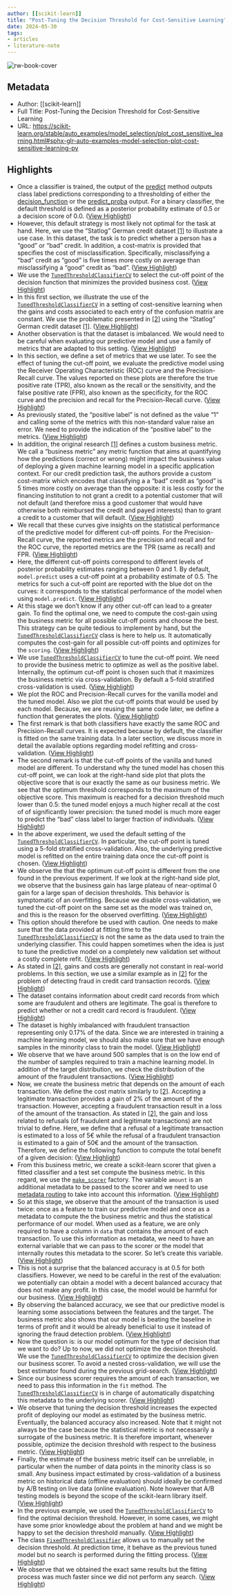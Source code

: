 ```yaml
---
author: [[scikit-learn]]
title: "Post-Tuning the Decision Threshold for Cost-Sensitive Learning"
date: 2024-05-30
tags: 
- articles
- literature-note
---
```

![rw-book-cover](https://scikit-learn.org/stable/_static/scikit-learn-logo-small.png)

## Metadata
- Author: [[scikit-learn]]
- Full Title: Post-Tuning the Decision Threshold for Cost-Sensitive Learning
- URL: https://scikit-learn.org/stable/auto_examples/model_selection/plot_cost_sensitive_learning.html#sphx-glr-auto-examples-model-selection-plot-cost-sensitive-learning-py

## Highlights
- Once a classifier is trained, the output of the [predict](https://scikit-learn.org/stable/glossary.html#term-predict) method outputs class label predictions corresponding to a thresholding of either the [decision_function](https://scikit-learn.org/stable/glossary.html#term-decision_function) or the [predict_proba](https://scikit-learn.org/stable/glossary.html#term-predict_proba) output. For a binary classifier, the default threshold is defined as a posterior probability estimate of 0.5 or a decision score of 0.0. ([View Highlight](https://read.readwise.io/read/01hz3jeyf5q0v24b808gaf5ck9))
- However, this default strategy is most likely not optimal for the task at hand. Here, we use the “Statlog” German credit dataset [[1]](https://scikit-learn.org/stable/auto_examples/model_selection/plot_cost_sensitive_learning.html#id2) to illustrate a use case. In this dataset, the task is to predict whether a person has a “good” or “bad” credit. In addition, a cost-matrix is provided that specifies the cost of misclassification. Specifically, misclassifying a “bad” credit as “good” is five times more costly on average than misclassifying a “good” credit as “bad”. ([View Highlight](https://read.readwise.io/read/01hz3jf0p2mvmk0xcr86rh7g5e))
- We use the [`TunedThresholdClassifierCV`](https://scikit-learn.org/stable/modules/generated/sklearn.model_selection.TunedThresholdClassifierCV.html#sklearn.model_selection.TunedThresholdClassifierCV) to select the cut-off point of the decision function that minimizes the provided business cost. ([View Highlight](https://read.readwise.io/read/01hz3jf303dxtdejz3vjc5b6kp))
- In this first section, we illustrate the use of the [`TunedThresholdClassifierCV`](https://scikit-learn.org/stable/modules/generated/sklearn.model_selection.TunedThresholdClassifierCV.html#sklearn.model_selection.TunedThresholdClassifierCV) in a setting of cost-sensitive learning when the gains and costs associated to each entry of the confusion matrix are constant. We use the problematic presented in [[2]](https://scikit-learn.org/stable/auto_examples/model_selection/plot_cost_sensitive_learning.html#id3) using the “Statlog” German credit dataset [[1]](https://scikit-learn.org/stable/auto_examples/model_selection/plot_cost_sensitive_learning.html#id2). ([View Highlight](https://read.readwise.io/read/01hz3jf7q4ne41djhf953gtyas))
- Another observation is that the dataset is imbalanced. We would need to be careful when evaluating our predictive model and use a family of metrics that are adapted to this setting. ([View Highlight](https://read.readwise.io/read/01hz3jfq0rc9ezfs0g6eaqmc4b))
- In this section, we define a set of metrics that we use later. To see the effect of tuning the cut-off point, we evaluate the predictive model using the Receiver Operating Characteristic (ROC) curve and the Precision-Recall curve. The values reported on these plots are therefore the true positive rate (TPR), also known as the recall or the sensitivity, and the false positive rate (FPR), also known as the specificity, for the ROC curve and the precision and recall for the Precision-Recall curve. ([View Highlight](https://read.readwise.io/read/01hz3jfxyqpx3fqsmtcc59abkw))
- As previously stated, the “positive label” is not defined as the value “1” and calling some of the metrics with this non-standard value raise an error. We need to provide the indication of the “positive label” to the metrics. ([View Highlight](https://read.readwise.io/read/01hz3jg4h426km8snbzdpffzkd))
- In addition, the original research [[1]](https://scikit-learn.org/stable/auto_examples/model_selection/plot_cost_sensitive_learning.html#id2) defines a custom business metric. We call a “business metric” any metric function that aims at quantifying how the predictions (correct or wrong) might impact the business value of deploying a given machine learning model in a specific application context. For our credit prediction task, the authors provide a custom cost-matrix which encodes that classifying a a “bad” credit as “good” is 5 times more costly on average than the opposite: it is less costly for the financing institution to not grant a credit to a potential customer that will not default (and therefore miss a good customer that would have otherwise both reimbursed the credit and payed interests) than to grant a credit to a customer that will default. ([View Highlight](https://read.readwise.io/read/01hz3jgysvc8dtm1exzh3cw0wt))
- We recall that these curves give insights on the statistical performance of the predictive model for different cut-off points. For the Precision-Recall curve, the reported metrics are the precision and recall and for the ROC curve, the reported metrics are the TPR (same as recall) and FPR. ([View Highlight](https://read.readwise.io/read/01hz3jhcmn30ec3295bcq35460))
- Here, the different cut-off points correspond to different levels of posterior probability estimates ranging between 0 and 1. By default, `model.predict` uses a cut-off point at a probability estimate of 0.5. The metrics for such a cut-off point are reported with the blue dot on the curves: it corresponds to the statistical performance of the model when using `model.predict`. ([View Highlight](https://read.readwise.io/read/01hz3jhfr8sh8mzegem7azyd1k))
- At this stage we don’t know if any other cut-off can lead to a greater gain. To find the optimal one, we need to compute the cost-gain using the business metric for all possible cut-off points and choose the best. This strategy can be quite tedious to implement by hand, but the [`TunedThresholdClassifierCV`](https://scikit-learn.org/stable/modules/generated/sklearn.model_selection.TunedThresholdClassifierCV.html#sklearn.model_selection.TunedThresholdClassifierCV) class is here to help us. It automatically computes the cost-gain for all possible cut-off points and optimizes for the `scoring`. ([View Highlight](https://read.readwise.io/read/01hz3jhped0rzv2g55k7d7xed3))
- We use [`TunedThresholdClassifierCV`](https://scikit-learn.org/stable/modules/generated/sklearn.model_selection.TunedThresholdClassifierCV.html#sklearn.model_selection.TunedThresholdClassifierCV) to tune the cut-off point. We need to provide the business metric to optimize as well as the positive label. Internally, the optimum cut-off point is chosen such that it maximizes the business metric via cross-validation. By default a 5-fold stratified cross-validation is used. ([View Highlight](https://read.readwise.io/read/01hz3jhssfdsqarbwhcg7m4qfp))
- We plot the ROC and Precision-Recall curves for the vanilla model and the tuned model. Also we plot the cut-off points that would be used by each model. Because, we are reusing the same code later, we define a function that generates the plots. ([View Highlight](https://read.readwise.io/read/01hz3jhxk5kmvmxzam0vr6hm11))
- The first remark is that both classifiers have exactly the same ROC and Precision-Recall curves. It is expected because by default, the classifier is fitted on the same training data. In a later section, we discuss more in detail the available options regarding model refitting and cross-validation. ([View Highlight](https://read.readwise.io/read/01hz3jj3nwb7bcqjx39757fgjw))
- The second remark is that the cut-off points of the vanilla and tuned model are different. To understand why the tuned model has chosen this cut-off point, we can look at the right-hand side plot that plots the objective score that is our exactly the same as our business metric. We see that the optimum threshold corresponds to the maximum of the objective score. This maximum is reached for a decision threshold much lower than 0.5: the tuned model enjoys a much higher recall at the cost of of significantly lower precision: the tuned model is much more eager to predict the “bad” class label to larger fraction of individuals. ([View Highlight](https://read.readwise.io/read/01hz3jj57yc2p4a5hp4c9q0hq7))
- In the above experiment, we used the default setting of the [`TunedThresholdClassifierCV`](https://scikit-learn.org/stable/modules/generated/sklearn.model_selection.TunedThresholdClassifierCV.html#sklearn.model_selection.TunedThresholdClassifierCV). In particular, the cut-off point is tuned using a 5-fold stratified cross-validation. Also, the underlying predictive model is refitted on the entire training data once the cut-off point is chosen. ([View Highlight](https://read.readwise.io/read/01hz3jjapxw8xhegsnak05sceh))
- We observe the that the optimum cut-off point is different from the one found in the previous experiment. If we look at the right-hand side plot, we observe that the business gain has large plateau of near-optimal 0 gain for a large span of decision thresholds. This behavior is symptomatic of an overfitting. Because we disable cross-validation, we tuned the cut-off point on the same set as the model was trained on, and this is the reason for the observed overfitting. ([View Highlight](https://read.readwise.io/read/01hz3jjncc6gfg8r079h6fv6x2))
- This option should therefore be used with caution. One needs to make sure that the data provided at fitting time to the [`TunedThresholdClassifierCV`](https://scikit-learn.org/stable/modules/generated/sklearn.model_selection.TunedThresholdClassifierCV.html#sklearn.model_selection.TunedThresholdClassifierCV) is not the same as the data used to train the underlying classifier. This could happen sometimes when the idea is just to tune the predictive model on a completely new validation set without a costly complete refit. ([View Highlight](https://read.readwise.io/read/01hz3jjtf7gbrf13ks839b5p7k))
- As stated in [[2]](https://scikit-learn.org/stable/auto_examples/model_selection/plot_cost_sensitive_learning.html#id3), gains and costs are generally not constant in real-world problems. In this section, we use a similar example as in [[2]](https://scikit-learn.org/stable/auto_examples/model_selection/plot_cost_sensitive_learning.html#id3) for the problem of detecting fraud in credit card transaction records. ([View Highlight](https://read.readwise.io/read/01hz3jk3wnyp8snhnd9fzjtrs1))
- The dataset contains information about credit card records from which some are fraudulent and others are legitimate. The goal is therefore to predict whether or not a credit card record is fraudulent. ([View Highlight](https://read.readwise.io/read/01hz3jkd7s9533tn3vnfta769q))
- The dataset is highly imbalanced with fraudulent transaction representing only 0.17% of the data. Since we are interested in training a machine learning model, we should also make sure that we have enough samples in the minority class to train the model. ([View Highlight](https://read.readwise.io/read/01hz3jkkn0hda8xhrfnh70a917))
- We observe that we have around 500 samples that is on the low end of the number of samples required to train a machine learning model. In addition of the target distribution, we check the distribution of the amount of the fraudulent transactions. ([View Highlight](https://read.readwise.io/read/01hz3jkv52rypxffq4hnmv51qc))
- Now, we create the business metric that depends on the amount of each transaction. We define the cost matrix similarly to [[2]](https://scikit-learn.org/stable/auto_examples/model_selection/plot_cost_sensitive_learning.html#id3). Accepting a legitimate transaction provides a gain of 2% of the amount of the transaction. However, accepting a fraudulent transaction result in a loss of the amount of the transaction. As stated in [[2]](https://scikit-learn.org/stable/auto_examples/model_selection/plot_cost_sensitive_learning.html#id3), the gain and loss related to refusals (of fraudulent and legitimate transactions) are not trivial to define. Here, we define that a refusal of a legitimate transaction is estimated to a loss of 5€ while the refusal of a fraudulent transaction is estimated to a gain of 50€ and the amount of the transaction. Therefore, we define the following function to compute the total benefit of a given decision: ([View Highlight](https://read.readwise.io/read/01hz3jm4gbr998ykz97ag9yqr0))
- From this business metric, we create a scikit-learn scorer that given a fitted classifier and a test set compute the business metric. In this regard, we use the [`make_scorer`](https://scikit-learn.org/stable/modules/generated/sklearn.metrics.make_scorer.html#sklearn.metrics.make_scorer) factory. The variable `amount` is an additional metadata to be passed to the scorer and we need to use [metadata routing](https://scikit-learn.org/stable/metadata_routing.html#metadata-routing) to take into account this information. ([View Highlight](https://read.readwise.io/read/01hz3jmeds306t3cnmmsg49ekb))
- So at this stage, we observe that the amount of the transaction is used twice: once as a feature to train our predictive model and once as a metadata to compute the the business metric and thus the statistical performance of our model. When used as a feature, we are only required to have a column in `data` that contains the amount of each transaction. To use this information as metadata, we need to have an external variable that we can pass to the scorer or the model that internally routes this metadata to the scorer. So let’s create this variable. ([View Highlight](https://read.readwise.io/read/01hz3jmjmea925mda7e6fcjeew))
- This is not a surprise that the balanced accuracy is at 0.5 for both classifiers. However, we need to be careful in the rest of the evaluation: we potentially can obtain a model with a decent balanced accuracy that does not make any profit. In this case, the model would be harmful for our business. ([View Highlight](https://read.readwise.io/read/01hz3jn51xa6c2d17v2x7w7sa3))
- By observing the balanced accuracy, we see that our predictive model is learning some associations between the features and the target. The business metric also shows that our model is beating the baseline in terms of profit and it would be already beneficial to use it instead of ignoring the fraud detection problem. ([View Highlight](https://read.readwise.io/read/01hz3jnd5w0en13bqkzmgwcj3v))
- Now the question is: is our model optimum for the type of decision that we want to do? Up to now, we did not optimize the decision threshold. We use the [`TunedThresholdClassifierCV`](https://scikit-learn.org/stable/modules/generated/sklearn.model_selection.TunedThresholdClassifierCV.html#sklearn.model_selection.TunedThresholdClassifierCV) to optimize the decision given our business scorer. To avoid a nested cross-validation, we will use the best estimator found during the previous grid-search. ([View Highlight](https://read.readwise.io/read/01hz3jngmctwhgzpabdz6z6f1v))
- Since our business scorer requires the amount of each transaction, we need to pass this information in the `fit` method. The [`TunedThresholdClassifierCV`](https://scikit-learn.org/stable/modules/generated/sklearn.model_selection.TunedThresholdClassifierCV.html#sklearn.model_selection.TunedThresholdClassifierCV) is in charge of automatically dispatching this metadata to the underlying scorer. ([View Highlight](https://read.readwise.io/read/01hz3jnkqzy4ja2fbj0c5ny676))
- We observe that tuning the decision threshold increases the expected profit of deploying our model as estimated by the business metric. Eventually, the balanced accuracy also increased. Note that it might not always be the case because the statistical metric is not necessarily a surrogate of the business metric. It is therefore important, whenever possible, optimize the decision threshold with respect to the business metric. ([View Highlight](https://read.readwise.io/read/01hz3jnrhcf7fhjpyzamktjnwt))
- Finally, the estimate of the business metric itself can be unreliable, in particular when the number of data points in the minority class is so small. Any business impact estimated by cross-validation of a business metric on historical data (offline evaluation) should ideally be confirmed by A/B testing on live data (online evaluation). Note however that A/B testing models is beyond the scope of the scikit-learn library itself. ([View Highlight](https://read.readwise.io/read/01hz3jnxypg55t5gbxt22gzybf))
- In the previous example, we used the [`TunedThresholdClassifierCV`](https://scikit-learn.org/stable/modules/generated/sklearn.model_selection.TunedThresholdClassifierCV.html#sklearn.model_selection.TunedThresholdClassifierCV) to find the optimal decision threshold. However, in some cases, we might have some prior knowledge about the problem at hand and we might be happy to set the decision threshold manually. ([View Highlight](https://read.readwise.io/read/01hz3jp5gjtb5hzp1re61gdh35))
- The class [`FixedThresholdClassifier`](https://scikit-learn.org/stable/modules/generated/sklearn.model_selection.FixedThresholdClassifier.html#sklearn.model_selection.FixedThresholdClassifier) allows us to manually set the decision threshold. At prediction time, it behave as the previous tuned model but no search is performed during the fitting process. ([View Highlight](https://read.readwise.io/read/01hz3jp8z6hmfmycsyacyzke3e))
- We observe that we obtained the exact same results but the fitting process was much faster since we did not perform any search. ([View Highlight](https://read.readwise.io/read/01hz3jpgbqxyfm4jgxvar59ey1))
